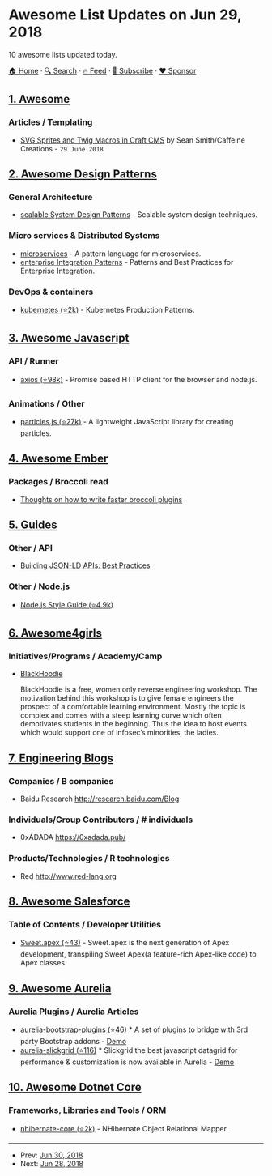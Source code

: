 # Awesome List Updates on Jun 29, 2018

10 awesome lists updated today.

[🏠 Home](/README.md) · [🔍 Search](https://www.trackawesomelist.com/search/) · [🔥 Feed](https://www.trackawesomelist.com/rss.xml) · [📮 Subscribe](https://trackawesomelist.us17.list-manage.com/subscribe?u=d2f0117aa829c83a63ec63c2f&id=36a103854c) · [❤️  Sponsor](https://github.com/sponsors/theowenyoung)



## [1. Awesome](/content/craftcms/awesome/README.md)

### Articles / Templating

*   [SVG Sprites and Twig Macros in Craft CMS](https://caffeinecreations.ca/blog/svg-sprites-and-twig-macros-in-craft-cms/) by Sean Smith/Caffeine Creations - `29 June 2018`

## [2. Awesome Design Patterns](/content/DovAmir/awesome-design-patterns/README.md)

### General Architecture

*   [scalable System Design Patterns](https://dzone.com/articles/scalable-system-design) - Scalable system design techniques.

### Micro services & Distributed Systems

*   [microservices](http://microservices.io/patterns) - A pattern language for microservices.
*   [enterprise Integration Patterns](http://www.enterpriseintegrationpatterns.com/patterns/messaging/toc.html) - Patterns and Best Practices for Enterprise Integration.

### DevOps & containers

*   [kubernetes (⭐2k)](https://github.com/gravitational/workshop/blob/master/k8sprod.md) - Kubernetes Production Patterns.

## [3. Awesome Javascript](/content/sorrycc/awesome-javascript/README.md)

### API / Runner

*   [axios (⭐98k)](https://github.com/axios/axios) - Promise based HTTP client for the browser and node.js.

### Animations / Other

*   [particles.js (⭐27k)](https://github.com/VincentGarreau/particles.js) - A lightweight JavaScript library for creating particles.

## [4. Awesome Ember](/content/ember-community-russia/awesome-ember/README.md)

### Packages / Broccoli read

*   [Thoughts on how to write faster broccoli plugins](https://gist.github.com/Gaurav0/c1eb3a00670eed28e57c2cf92d3f7668)

## [5. Guides](/content/NARKOZ/guides/README.md)

### Other / API

*   [Building JSON-LD APIs: Best Practices](https://json-ld.org/spec/latest/json-ld-api-best-practices/)

### Other / Node.js

*   [Node.js Style Guide (⭐4.9k)](https://github.com/felixge/node-style-guide#readme)

## [6. Awesome4girls](/content/cristianoliveira/awesome4girls/README.md)

### Initiatives/Programs / Academy/Camp

*   [BlackHoodie](https://www.blackhoodie.re/)

    BlackHoodie is a free, women only reverse engineering workshop. The motivation behind this workshop is to give female engineers the prospect of a comfortable learning environment. Mostly the topic is complex and comes with a steep learning curve which often demotivates students in the beginning. Thus the idea to host events which would support one of infosec’s minorities, the ladies.

## [7. Engineering Blogs](/content/kilimchoi/engineering-blogs/README.md)

### Companies / B companies

*   Baidu Research <http://research.baidu.com/Blog>

### Individuals/Group Contributors / \# individuals

*   0xADADA <https://0xadada.pub/>

### Products/Technologies / R technologies

*   Red <http://www.red-lang.org>

## [8. Awesome Salesforce](/content/mailtoharshit/awesome-salesforce/README.md)

### Table of Contents / Developer Utilities

*   [Sweet.apex (⭐43)](https://github.com/Click-to-Cloud/Sweet.apex/) - Sweet.apex is the next generation of Apex development, transpiling Sweet Apex(a feature-rich Apex-like code) to Apex classes.

## [9. Awesome Aurelia](/content/aurelia-contrib/awesome-aurelia/README.md)

### Aurelia Plugins / Aurelia Articles

*   [aurelia-bootstrap-plugins (⭐46)](https://github.com/ghiscoding/Aurelia-Bootstrap-Plugins) \* A set of plugins to bridge with 3rd party Bootstrap addons - [Demo](https://ghiscoding.github.io/Aurelia-Bootstrap-Plugins/)
*   [aurelia-slickgrid (⭐116)](https://github.com/ghiscoding/aurelia-slickgrid) \* Slickgrid the best javascript datagrid for performance & customization is now available in Aurelia - [Demo](https://ghiscoding.github.io/aurelia-slickgrid/)

## [10. Awesome Dotnet Core](/content/thangchung/awesome-dotnet-core/README.md)

### Frameworks, Libraries and Tools / ORM

*   [nhibernate-core (⭐2k)](https://github.com/nhibernate/nhibernate-core) - NHibernate Object Relational Mapper.

---

- Prev: [Jun 30, 2018](/content/2018/06/30/README.md)
- Next: [Jun 28, 2018](/content/2018/06/28/README.md)